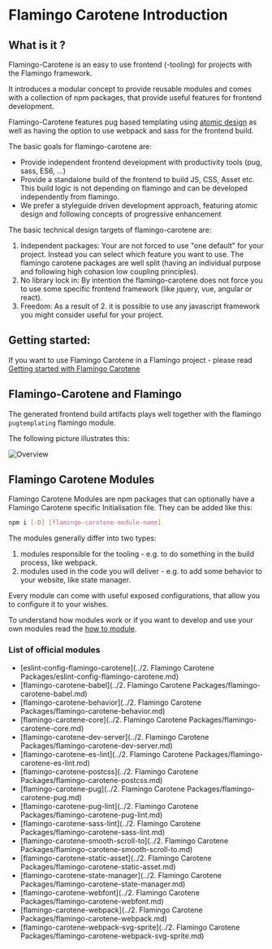 # Flamingo Carotene Introduction

## What is it ?
Flamingo-Carotene is an easy to use frontend (-tooling) for projects with the Flamingo framework.

It introduces a modular concept to provide reusable modules and comes with a collection of npm packages, that provide useful features for frontend development.

Flamingo-Carotene features pug based templating using [atomic design](atomic-design.md) as well as having the option to use webpack and sass for the frontend build.

The basic goals for flamingo-carotene are:

* Provide independent frontend development with productivity tools (pug, sass, ES6, …)
* Provide a standalone build of the frontend to build JS, CSS, Asset etc. This build logic is not depending on flamingo and can be developed independently from flamingo.
* We prefer a styleguide driven development approach, featuring atomic design and following concepts of progressive enhancement

The basic technical design targets of flamingo-carotene are:

1. Independent packages: Your are not forced to use "one default" for your project. Instead you can select which feature you want to use. The flamingo carotene packages are well split (having an individual purpose and following high cohasion low coupling principles).
2. No library lock in: By intention the flamingo-carotene does not force you to use some specific frontend framework (like jquery, vue, angular or react).
3. Freedom: As a result of 2. it is possible to use any javascript framework you might consider useful for your project.

## Getting started:

If you want to use Flamingo Carotene in a Flamingo project - please read  [Getting started with Flamingo Carotene](getting-started.md)


## Flamingo-Carotene and Flamingo
The generated frontend build artifacts plays well together with the flamingo `pugtemplating` flamingo module.

The following picture illustrates this:

![Overview](caroteneoverview.png)

## Flamingo Carotene Modules

Flamingo Carotene Modules are npm packages that can optionally have a Flamingo Carotene specific Initialisation file.
They can be added like this:
```bash
npm i [-D] [flamingo-carotene-module-name]
```

The modules generally differ into two types:

 1. modules responsible for the tooling - e.g. to do something in the build process, like webpack.
 2. modules used in the code you will deliver - e.g. to add some behavior to your website, like state manager.

Every module can come with useful exposed configurations, that allow you to configure it to your wishes.

To understand how modules work or if you want to develop and use your own modules read the [how to module](docs/carotene-modules.md).

### List of official modules
- [eslint-config-flamingo-carotene](../2. Flamingo Carotene Packages/eslint-config-flamingo-carotene.md)
- [flamingo-carotene-babel](../2. Flamingo Carotene Packages/flamingo-carotene-babel.md)
- [flamingo-carotene-behavior](../2. Flamingo Carotene Packages/flamingo-carotene-behavior.md)
- [flamingo-carotene-core](../2. Flamingo Carotene Packages/flamingo-carotene-core.md)
- [flamingo-carotene-dev-server](../2. Flamingo Carotene Packages/flamingo-carotene-dev-server.md)
- [flamingo-carotene-es-lint](../2. Flamingo Carotene Packages/flamingo-carotene-es-lint.md)
- [flamingo-carotene-postcss](../2. Flamingo Carotene Packages/flamingo-carotene-postcss.md)
- [flamingo-carotene-pug](../2. Flamingo Carotene Packages/flamingo-carotene-pug.md)
- [flamingo-carotene-pug-lint](../2. Flamingo Carotene Packages/flamingo-carotene-pug-lint.md)
- [flamingo-carotene-sass-lint](../2. Flamingo Carotene Packages/flamingo-carotene-sass-lint.md)
- [flamingo-carotene-smooth-scroll-to](../2. Flamingo Carotene Packages/flamingo-carotene-smooth-scroll-to.md)
- [flamingo-carotene-static-asset](../2. Flamingo Carotene Packages/flamingo-carotene-static-asset.md)
- [flamingo-carotene-state-manager](../2. Flamingo Carotene Packages/flamingo-carotene-state-manager.md)
- [flamingo-carotene-webfont](../2. Flamingo Carotene Packages/flamingo-carotene-webfont.md)
- [flamingo-carotene-webpack](../2. Flamingo Carotene Packages/flamingo-carotene-webpack.md)
- [flamingo-carotene-webpack-svg-sprite](../2. Flamingo Carotene Packages/flamingo-carotene-webpack-svg-sprite.md)
